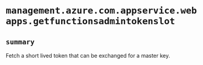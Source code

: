 # `management.azure.com.appservice.webapps.getfunctionsadmintokenslot`

## `summary`
Fetch a short lived token that can be exchanged for a master key.


